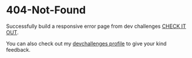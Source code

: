 # 404-Not-Found
Successfully build a responsive error page from dev challenges [CHECK IT OUT](https://satarupa-2001.github.io/404-Not-Found/).

You can also check out my [devchallenges profile](https://devchallenges.io/solutions/CPfCUuQIyY8MAqW2UUqj) to give your kind feedback.

